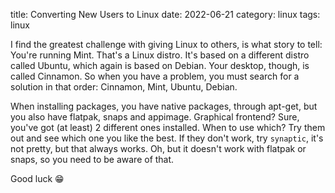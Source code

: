 title: Converting New Users to Linux
date: 2022-06-21
category: linux
tags: linux

I find the greatest challenge with giving Linux to others, is what
story to tell: You're running Mint. That's a Linux distro. It's based
on a different distro called Ubuntu, which again is based on
Debian. Your desktop, though, is called Cinnamon. So when you have a
problem, you must search for a solution in that order: Cinnamon, Mint,
Ubuntu, Debian.

When installing packages, you have native packages, through apt-get,
but you also have flatpak, snaps and appimage. Graphical frontend?
Sure, you've got (at least) 2 different ones installed. When to use
which? Try them out and see which one you like the best. If they don't
work, try `synaptic`, it's not pretty, but that always works. Oh, but
it doesn't work with flatpak or snaps, so you need to be aware of
that.

Good luck 😁
